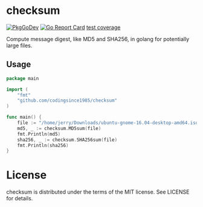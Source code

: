 checksum
==
[![PkgGoDev](https://pkg.go.dev/badge/github.com/codingsince1985/checksum)](https://pkg.go.dev/github.com/codingsince1985/checksum)
[![Go Report Card](https://goreportcard.com/badge/codingsince1985/checksum)](https://goreportcard.com/report/codingsince1985/checksum)
[test coverage](https://gocover.io/github.com/codingsince1985/checksum)

Compute message digest, like MD5 and SHA256, in golang for potentially large files.

Usage
--
```go
package main

import (
	"fmt"
	"github.com/codingsince1985/checksum"
)

func main() {
	file := "/home/jerry/Downloads/ubuntu-gnome-16.04-desktop-amd64.iso"
	md5, _ := checksum.MD5sum(file)
	fmt.Println(md5)
	sha256, _ := checksum.SHA256sum(file)
	fmt.Println(sha256)
}
```
License
==
checksum is distributed under the terms of the MIT license. See LICENSE for details.
